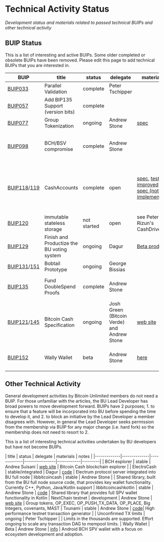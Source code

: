 # Technical Activity Status
*Development status and materials related to passed technical BUIPs and other technical activity*

## BUIP Status

This is a list of interesting and active BUIPs.   Some older completed or obsolete BUIPs have been removed.  Please edit this page to add technical BUIPs that you are interested in.

| BUIP | title | status | delegate | materials | notes |
|-------------|--------------|-------------|----------------|------------|---------|
| [BUIP033](/buipref/033.md) | Parallel Validation | complete | Peter Tschipper | | deployed in BU full node
| [BUIP057](/buipref/057.md) | Add BIP135 Support (version bits) | complete | | | deployed in BU full node
| [BUIP077](/buipref/077.md) | Group Tokenization | ongoing | Andrew Stone | [spec](https://docs.google.com/document/d/1X-yrqBJNj6oGPku49krZqTMGNNEWnUJBRFjX7fJXvTs/edit?usp=sharing)  | deployed in [nextchain](http://nextchain.cash)
| [BUIP098](/buipref/098.md) | BCH/BSV compromise | complete | Andrew Stone | | miners and community chose to split rather than vote
| [BUIP118](/buipref/118.md)/[119](/buipref/119.md) | CashAccounts | complete | open | [spec](https://gitlab.com/cash-accounts/specification/blob/master/SPECIFICATION.md), [test](https://github.com/BitcoinUnlimited/BitcoinUnlimited/blob/dev/qa/rpc-tests/electrum_cashaccount.py), [improved spec (not implemented)](https://github.com/BitcoinUnlimited/ElectrsCash/pull/23) | It was decided to deploy this in ElectrsCash rather than the full node wallet
| [BUIP120](/buipref/120.md) | immutable stateless storage | not started | open | see Peter Rizun's CashDrive  | waiting for a contributor
| [BUIP129](/buipref/129.md) | Finish and Productize the BU voting system | ongoing  | Dagur  | [Beta product](https://voter.cash)  | Working web site and app
| [BUIP131](/buipref/131.md)/[151](/buipref/151.md) | Bobtail Prototype | ongoing  | George Bissias |   | In development
| [BUIP135](/buipref/135.md) | Fund DoubleSpend Proofs | complete | Andrew Stone | | DS proofs deployed into BU full node
| [BUIP121](/buipref/121.md)/[145](/buipref/145.md) | Bitcoin Cash Specification | ongoing | Josh Green (Bitcoin Verde) and Andrew Stone | [web site](http://reference.cash) | Usable as a resource.  More details being added.
| [BUIP152](/buipref/152.md) | Wally Wallet | beta | Andrew Stone | [here](/wally) | working SPV p2p & electrum wallet

## Other Technical Activity

General development activities by Bitcoin Unlimited members do not need a BUIP.  For those unfamiliar with the articles, the BU Lead Developer has broad powers to move development forward.  BUIPs have 2 purposes; 1. to ensure that a feature will be incorporated into BU before spending the time to develop it, and 2. to block an initiative by the Lead Developer a member disagrees with.  However, in general the Lead Developer seeks permission from the membership via BUIP for any major change (i.e. hard fork) so the membership does not need to resort to 2.

This is a list of interesting technical activities undertaken by BU developers but have not become BUIPs.

| title | status | delegate | materials | notes |
|-------------|--------------|-------------|----------------|------------|---------|
| BCH explorer | stable | Andrea Suisani | [web site](explorer.bitcoinunlimited.net) | Bitcoin Cash blockchain explorer |
| ElectrsCash | stable/integrated | Dagur | [code](https://github.com/BitcoinUnlimited/ElectrsCash) | Electrum protocol server integrated into BU full node
| libbitcoincash | stable | Andrew Stone | | Shared library, built from the BU full node source code, that provides key wallet functionality.  Currently C++, Python, Java/Kotlin support
| libbitcoincashkotlin | stable | Andrew Stone | [code](https://gitlab.com/wallywallet/libbitcoincashkotlin) | Shared library that provides full SPV wallet functionality in Kotlin
| NextChain testnet | development | Andrew Stone | [web site](http:://www.nextchain.cash) | Group tokens, OP_EXEC, OP_PUSH_TX_DATA, OP_PLACE, Big Integers, covenants, MAST
| Txunami | stable | Andrew Stone | [code](https://github.com/gandrewstone/txunami)| High performance testnet transaction generator |
| Unconfirmed TX limits | ongoing | Peter Tschipper | | Limits in the thousands are supported.  Effort ongoing to scale any transaction DAG to mempool limits. 
| Wally Wallet | Beta | Andrew Stone | [info](/wally) | Android BCH SPV wallet with a focus on ecosystem development and adoption.